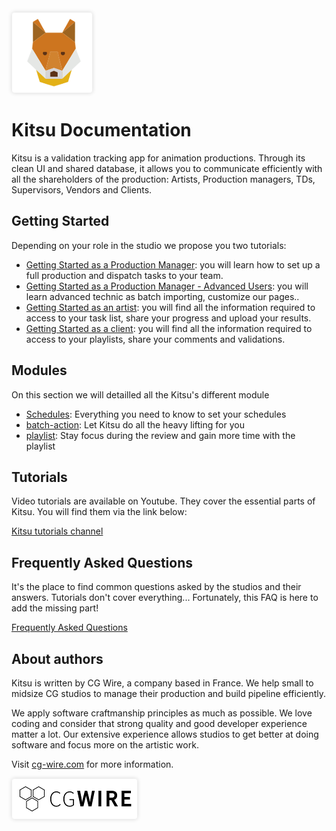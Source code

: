 <style>
img {
  border: 1px solid #EEE;
  box-shadow: 0 0 6px 0px #DDD;
  border-radius: 5px;
}

img[src$='#logo-cgwire'],
img[src$='#logo-kitsu'] {
  border: 0; 
  box-shadow: none;
}
</style>

![Kitsu Logo](./img/kitsu.png#logo-kitsu)

# Kitsu Documentation

Kitsu is a validation tracking app for animation productions. Through
its clean UI and shared database, it allows you to communicate
efficiently with all the shareholders of the production: Artists,
Production managers, TDs, Supervisors, Vendors and Clients.

## Getting Started

Depending on your role in the studio we propose you two tutorials:

* [Getting Started as a Production Manager](getting-started-production/README.md): you will learn how to set up a full
  production and dispatch tasks to your team.
* [Getting Started as a Production Manager - Advanced Users](getting-started-advanced/README.md): you will learn advanced technic as batch importing, customize our pages..
* [Getting Started as an artist](getting-started-artist/README.md): you will find all the information required to access
  to your task list, share your progress and upload your results.
 * [Getting Started as a client](getting-started-client/README.md): you will find all the information required to access
  to your playlists, share your comments and validations. 
  
## Modules

On this section we will detailled all the Kitsu's different module

* [Schedules](Schedules/README.md): Everything you need to know to set your schedules  
* [batch-action](batch-action/README.md): Let Kitsu do all the heavy lifting for you
* [playlist](playlist/README.md): Stay focus during the review and gain more time with the playlist 
  

## Tutorials

Video tutorials are available on Youtube. They cover the essential parts of
Kitsu. You will find them via the link below:

[Kitsu tutorials channel](https://www.youtube.com/playlist?list=PLp_1gB5ZBHXqnQgZ4TCrAt7smxesaDo29)


## Frequently Asked Questions

It's the place to find common questions asked by the studios and their answers.
Tutorials don't cover everything... Fortunately, this FAQ is here to add the
missing part!

[Frequently Asked Questions](faq/#faq-for-kitsu)


## About authors

Kitsu is written by CG Wire, a company based in France. We help small to
midsize CG studios to manage their production and build pipeline efficiently.

We apply software craftmanship principles as much as possible. We love coding
and consider that strong quality and good developer experience matter a lot.
Our extensive experience allows studios to get better at doing software and
focus more on the artistic work.

Visit [cg-wire.com](https://cg-wire.com) for more information.

[![CG Wire Logo](./img/cgwire.png#logo-cgwire)](https://cg-wire.com)

